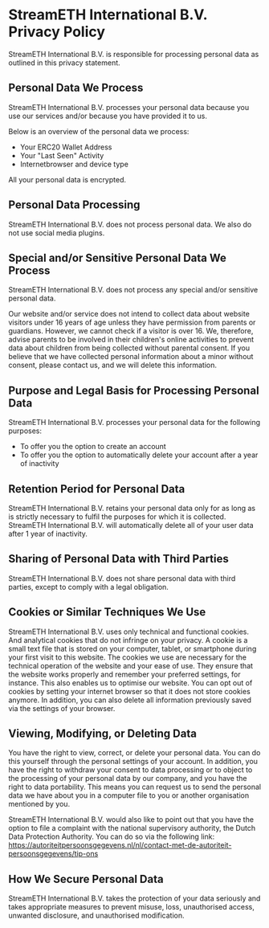 # StreamETH International B.V. Privacy Policy

StreamETH International B.V. is responsible for processing personal data as outlined in this privacy statement.

## Personal Data We Process

StreamETH International B.V. processes your personal data because you use our services and/or because you have provided it to us.

Below is an overview of the personal data we process:

- Your ERC20 Wallet Address
- Your "Last Seen" Activity
- Internetbrowser and device type

All your personal data is encrypted.

## Personal Data Processing

StreamETH International B.V. does not process personal data. We also do not use social media plugins.

## Special and/or Sensitive Personal Data We Process

StreamETH International B.V. does not process any special and/or sensitive personal data.

Our website and/or service does not intend to collect data about website visitors under 16 years of age unless they have permission from parents or guardians. However, we cannot check if a visitor is over 16. We, therefore, advise parents to be involved in their children's online activities to prevent data about children from being collected without parental consent. If you believe that we have collected personal information about a minor without consent, please contact us, and we will delete this information.

## Purpose and Legal Basis for Processing Personal Data

StreamETH International B.V. processes your personal data for the following purposes:

- To offer you the option to create an account
- To offer you the option to automatically delete your account after a year of inactivity

## Retention Period for Personal Data

StreamETH International B.V. retains your personal data only for as long as is strictly necessary to fulfil the purposes for which it is collected. StreamETH International B.V. will automatically delete all of your user data after 1 year of inactivity.

## Sharing of Personal Data with Third Parties

StreamETH International B.V. does not share personal data with third parties, except to comply with a legal obligation.

## Cookies or Similar Techniques We Use

StreamETH International B.V. uses only technical and functional cookies. And analytical cookies that do not infringe on your privacy. A cookie is a small text file that is stored on your computer, tablet, or smartphone during your first visit to this website. The cookies we use are necessary for the technical operation of the website and your ease of use. They ensure that the website works properly and remember your preferred settings, for instance. This also enables us to optimise our website. You can opt out of cookies by setting your internet browser so that it does not store cookies anymore. In addition, you can also delete all information previously saved via the settings of your browser.

## Viewing, Modifying, or Deleting Data

You have the right to view, correct, or delete your personal data. You can do this yourself through the personal settings of your account. In addition, you have the right to withdraw your consent to data processing or to object to the processing of your personal data by our company, and you have the right to data portability. This means you can request us to send the personal data we have about you in a computer file to you or another organisation mentioned by you.

StreamETH International B.V. would also like to point out that you have the option to file a complaint with the national supervisory authority, the Dutch Data Protection Authority. You can do so via the following link: https://autoriteitpersoonsgegevens.nl/nl/contact-met-de-autoriteit-persoonsgegevens/tip-ons

## How We Secure Personal Data

StreamETH International B.V. takes the protection of your data seriously and takes appropriate measures to prevent misuse, loss, unauthorised access, unwanted disclosure, and unauthorised modification.
